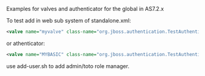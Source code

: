 Examples for valves and authenticator for the global in AS7.2.x

To test add in web sub system of standalone.xml:

```xml
<valve name="myvalve" class-name="org.jboss.authentication.TestAuthenticator" module="mymodule"/>
```
or athenticator:
```xml
<valve name="MYBASIC" class-name="org.jboss.authentication.TestAuthenticator" module="mymodule"/>
```


use add-user.sh to add admin/toto role manager.
